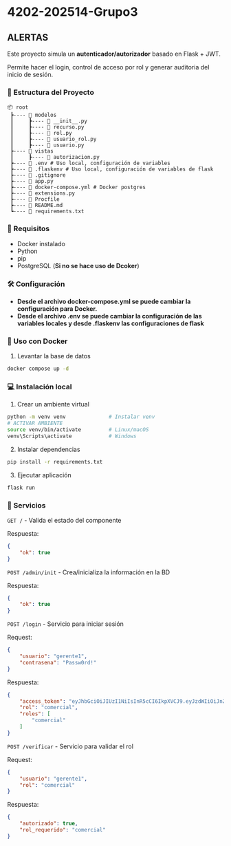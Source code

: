 # 4202-202514-Grupo3

## ALERTAS

Este proyecto simula un **autenticador/autorizador** basado en Flask + JWT.

Permite hacer el login, control de acceso por rol y generar auditoria del inicio de sesión.

###  📁 Estructura del Proyecto

```
📦 root
 ┣---- 📂 modelos
 ┃     ┣---- 📜 __init__.py 
 ┃     ┣---- 📜 recurso.py 
 ┃     ┣---- 📜 rol.py 
 ┃     ┣---- 📜 usuario_rol.py 
 ┃     ┣---- 📜 usuario.py 
 ┣---- 📂 vistas
 ┃     ┣---- 📜 autorizacion.py 
 ┣---- 📜 .env # Uso local, configuración de variables
 ┣---- 📜 .flaskenv # Uso local, configuración de variables de flask
 ┣---- 📜 .gitignore
 ┣---- 📜 app.py
 ┣---- 📜 docker-compose.yml # Docker postgres
 ┣---- 📜 extensions.py
 ┣---- 📜 Procfile
 ┣---- 📜 README.md
 ┗---- 📜 requirements.txt

```
###  📌 Requisitos

* Docker instalado
* Python
* pip 
* PostgreSQL (**Si no se hace uso de Dcoker**)

###  🛠️ Configuración

* **Desde el archivo docker-compose.yml se puede cambiar la configuración para Docker.**
* **Desde el archivo .env se puede cambiar la configuración de las variables locales y desde .flaskenv las configuraciones de flask**

### 🐳 Uso con Docker

1. Levantar la base de datos
```bash
docker compose up -d
```

### 💻 Instalación local

1. Crear un ambiente virtual 
```bash
python -m venv venv              # Instalar venv
# ACTIVAR AMBIENTE
source venv/bin/activate         # Linux/macOS
venv\Scripts\activate            # Windows
```

2. Instalar dependencias

```bash
pip install -r requirements.txt
```

3. Ejecutar aplicación
```bash
flask run
```
### 🚀 Servicios

`GET /` - Valida el estado del componente

Respuesta:
```json
{
    "ok": true 
}
```

`POST /admin/init` - Crea/inicializa la información en la BD

Respuesta:
```json
{
    "ok": true 
}
```

`POST /login` - Servicio para iniciar sesión

Request:
```json
{
    "usuario": "gerente1",
    "contrasena": "Passw0rd!"
}
```

Respuesta:
```json
{
    "access_token": "eyJhbGciOiJIUzI1NiIsInR5cCI6IkpXVCJ9.eyJzdWIiOiJnZXJlbnRlMSIsInJvbCI6ImNvbWVyY2lhbCIsImlhdCI6MTc1ODU5ODkxOSwiZXhwIjoxNzU4NjAwNzE5fQ.Nx7qx22CFt5SGQ6q1SLylCBnFU4mNDQ_-5JySJuEuWk",
    "rol": "comercial",
    "roles": [
        "comercial"
    ]
}
```

`POST /verificar` - Servicio para validar el rol

Request:
```json
{
    "usuario": "gerente1",
    "rol": "comercial"
}
```

Respuesta:
```json
{
    "autorizado": true,
    "rol_requerido": "comercial"
}
```